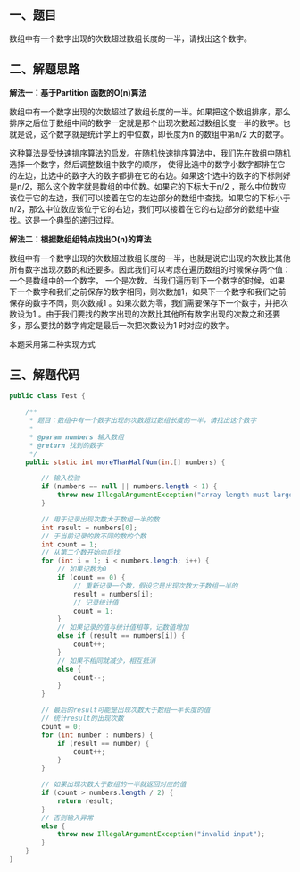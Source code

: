 ## 一、题目

数组中有一个数字出现的次数超过数组长度的一半，请找出这个数字。

## 二、解题思路

**解法一：基于Partition 函数的O(n)算法**

数组中有一个数字出现的次数超过了数组长度的一半。如果把这个数组排序，那么排序之后位于数组中间的数字一定就是那个出现次数超过数组长度一半的数字。也就是说，这个数字就是统计学上的中位数，即长度为n 的数组中第n/2 大的数字。

这种算法是受快速排序算法的启发。在随机快速排序算法中，我们先在数组中随机选择一个数字，然后调整数组中数字的顺序， 使得比选中的数字小数字都排在它的左边，比选中的数字大的数字都排在它的右边。如果这个选中的数字的下标刚好是n/2，那么这个数字就是数组的中位数。如果它的下标大于n/2 ，那么中位数应该位于它的左边，我们可以接着在它的左边部分的数组中查找。如果它的下标小于n/2，那么中位数应该位于它的右边，我们可以接着在它的右边部分的数组中查找。这是一个典型的递归过程。

**解法二：根据数组组特点找出O(n)的算法**

数组中有一个数字出现的次数超过数组长度的一半，也就是说它出现的次数比其他所有数字出现次数的和还要多。因此我们可以考虑在遍历数组的时候保存两个值： 一个是数组中的一个数字， 一个是次数。当我们遍历到下一个数字的时候，如果下一个数字和我们之前保存的数字相同，则次数加1，如果下一个数字和我们之前保存的数字不同，则次数减1 。如果次数为零，我们需要保存下一个数字，并把次数设为1 。由于我们要找的数字出现的次数比其他所有数字出现的次数之和还要多，那么要找的数字肯定是最后一次把次数设为1 时对应的数字。

本题采用第二种实现方式

## 三、解题代码

```java
public class Test {

    /**
     * 题目：数组中有一个数字出现的次数超过数组长度的一半，请找出这个数字
     *
     * @param numbers 输入数组
     * @return 找到的数字
     */
    public static int moreThanHalfNum(int[] numbers) {

        // 输入校验
        if (numbers == null || numbers.length < 1) {
            throw new IllegalArgumentException("array length must large than 0");
        }

        // 用于记录出现次数大于数组一半的数
        int result = numbers[0];
        // 于当前记录的数不同的数的个数
        int count = 1;
        // 从第二个数开始向后找
        for (int i = 1; i < numbers.length; i++) {
            // 如果记数为0
            if (count == 0) {
                // 重新记录一个数，假设它是出现次数大于数组一半的
                result = numbers[i];
                // 记录统计值
                count = 1;
            }
            // 如果记录的值与统计值相等，记数值增加
            else if (result == numbers[i]) {
                count++;
            }
            // 如果不相同就减少，相互抵消
            else {
                count--;
            }
        }

        // 最后的result可能是出现次数大于数组一半长度的值
        // 统计result的出现次数
        count = 0;
        for (int number : numbers) {
            if (result == number) {
                count++;
            }
        }

        // 如果出现次数大于数组的一半就返回对应的值
        if (count > numbers.length / 2) {
            return result;
        }
        // 否则输入异常
        else {
            throw new IllegalArgumentException("invalid input");
        }
    }
}
```



